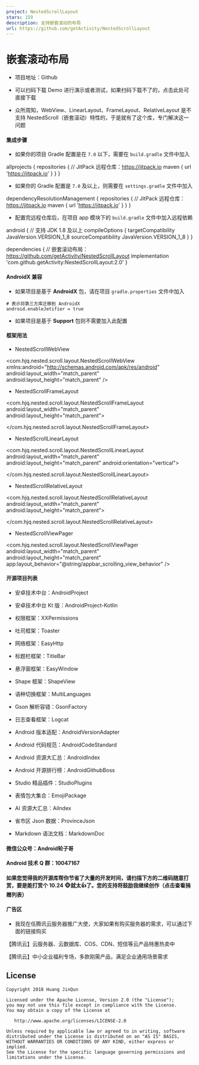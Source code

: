 ```yaml
---
project: NestedScrollLayout
stars: 159
description: 支持嵌套滚动的布局
url: https://github.com/getActivity/NestedScrollLayout
---
```


嵌套滚动布局
======

-   项目地址：Github
    
-   可以扫码下载 Demo 进行演示或者测试，如果扫码下载不了的，点击此处可直接下载
    

-   众所周知，WebView、LinearLayout、FrameLayout、RelativeLayout 是不支持 NestedScroll（嵌套滚动）特性的，于是就有了这个库，专门解决这一问题

#### 集成步骤

-   如果你的项目 Gradle 配置是在 `7.0` 以下，需要在 `build.gradle` 文件中加入

allprojects {
    repositories {
        // JitPack 远程仓库：https://jitpack.io
        maven { url 'https://jitpack.io' }
    }
}

-   如果你的 Gradle 配置是 `7.0` 及以上，则需要在 `settings.gradle` 文件中加入

dependencyResolutionManagement {
    repositories {
        // JitPack 远程仓库：https://jitpack.io
        maven { url 'https://jitpack.io' }
    }
}

-   配置完远程仓库后，在项目 app 模块下的 `build.gradle` 文件中加入远程依赖

android {
    // 支持 JDK 1.8 及以上
    compileOptions {
        targetCompatibility JavaVersion.VERSION\_1\_8
        sourceCompatibility JavaVersion.VERSION\_1\_8
    }
}

dependencies {
    // 嵌套滚动布局：https://github.com/getActivity/NestedScrollLayout
    implementation 'com.github.getActivity:NestedScrollLayout:2.0'
}

#### AndroidX 兼容

-   如果项目是基于 **AndroidX** 包，请在项目 `gradle.properties` 文件中加入

```
# 表示将第三方库迁移到 AndroidX
android.enableJetifier = true
```

-   如果项目是基于 **Support** 包则不需要加入此配置

#### 框架用法

-   NestedScrollWebView

<com.hjq.nested.scroll.layout.NestedScrollWebView
    xmlns:android\="http://schemas.android.com/apk/res/android"
    android:layout\_width\="match\_parent"
    android:layout\_height\="match\_parent" />

-   NestedScrollFrameLayout

<com.hjq.nested.scroll.layout.NestedScrollFrameLayout
    android:layout\_width\="match\_parent"
    android:layout\_height\="match\_parent"\>
    
</com.hjq.nested.scroll.layout.NestedScrollFrameLayout>

-   NestedScrollLinearLayout

<?xml version\="1.0" encoding\="utf-8"?>
<com.hjq.nested.scroll.layout.NestedScrollLinearLayout
    android:layout\_width\="match\_parent"
    android:layout\_height\="match\_parent"
    android:orientation\="vertical"\>

</com.hjq.nested.scroll.layout.NestedScrollLinearLayout>

-   NestedScrollRelativeLayout

<?xml version\="1.0" encoding\="utf-8"?>
<com.hjq.nested.scroll.layout.NestedScrollRelativeLayout
    android:layout\_width\="match\_parent"
    android:layout\_height\="match\_parent"\>

</com.hjq.nested.scroll.layout.NestedScrollRelativeLayout>

-   NestedScrollViewPager

<com.hjq.nested.scroll.layout.NestedScrollViewPager
    android:layout\_width\="match\_parent"
    android:layout\_height\="match\_parent"
    app:layout\_behavior\="@string/appbar\_scrolling\_view\_behavior" />

#### 开源项目列表

-   安卓技术中台：AndroidProject
    
-   安卓技术中台 Kt 版：AndroidProject-Kotlin
    
-   权限框架：XXPermissions
    
-   吐司框架：Toaster
    
-   网络框架：EasyHttp
    
-   标题栏框架：TitleBar
    
-   悬浮窗框架：EasyWindow
    
-   Shape 框架：ShapeView
    
-   语种切换框架：MultiLanguages
    
-   Gson 解析容错：GsonFactory
    
-   日志查看框架：Logcat
    
-   Android 版本适配：AndroidVersionAdapter
    
-   Android 代码规范：AndroidCodeStandard
    
-   Android 资源大汇总：AndroidIndex
    
-   Android 开源排行榜：AndroidGithubBoss
    
-   Studio 精品插件：StudioPlugins
    
-   表情包大集合：EmojiPackage
    
-   AI 资源大汇总：AiIndex
    
-   省市区 Json 数据：ProvinceJson
    
-   Markdown 语法文档：MarkdownDoc
    

#### 微信公众号：Android轮子哥

#### Android 技术 Q 群：10047167

#### 如果您觉得我的开源库帮你节省了大量的开发时间，请扫描下方的二维码随意打赏，要是能打赏个 10.24 🐵就太👍了。您的支持将鼓励我继续创作（点击查看捐赠列表）

#### 广告区

-   我现在任腾讯云服务器推广大使，大家如果有购买服务器的需求，可以通过下面的链接购买

【腾讯云】云服务器、云数据库、COS、CDN、短信等云产品特惠热卖中

【腾讯云】中小企业福利专场，多款刚需产品，满足企业通用场景需求

License
-------

```
Copyright 2018 Huang JinQun

Licensed under the Apache License, Version 2.0 (the "License");
you may not use this file except in compliance with the License.
You may obtain a copy of the License at

   http://www.apache.org/licenses/LICENSE-2.0

Unless required by applicable law or agreed to in writing, software
distributed under the License is distributed on an "AS IS" BASIS,
WITHOUT WARRANTIES OR CONDITIONS OF ANY KIND, either express or implied.
See the License for the specific language governing permissions and
limitations under the License.
```
